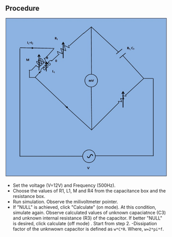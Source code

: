## Procedure
![Circuit diagram for measurement of capacitance by Carey Foster Bridge](images/careyfoster_capacitance_procedure_upload.jpg)
- Set the voltage (V=12V) and Frequency (500Hz).
- Choose the values of   R1, L1, M and R4 from the capacitance box and the resistance box.
- Run simulation. Observe the milivoltmeter pointer.
- If "NULL" is achieved, click "Calculate" (on mode). At this condition, simulate again. Observe calculated values of unknown capaciatnce (C3) and unknown internal resistance (R3) of the capacitor. If better "NULL" is desired, click calculate (off mode) . Start from step 2.
-Dissipation factor of the unknwown capacitor is defined as `w*C*R`. Where, `w=2*pi*f`.
<script id="MathJax-script" async src="https://cdn.jsdelivr.net/npm/mathjax@3/es5/tex-mml-chtml.js"></script>
